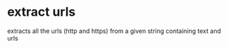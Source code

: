 # extract urls

extracts all the urls (http and https) from a given string containing text and urls
